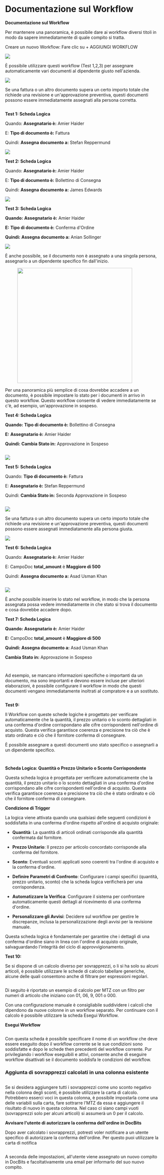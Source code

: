 # Documentazione sul Workflow

**Documentazione sul Workflow**

Per mantenere una panoramica, è possibile dare ai workflow diversi titoli in modo da sapere immediatamente di quale compito si tratta.

Creare un nuovo Workflow: Fare clic su + AGGIUNGI WORKFLOW

![](<../../.gitbook/assets/0 (1).png>)

È possibile utilizzare questi workflow (Test 1,2,3) per assegnare automaticamente vari documenti al dipendente giusto nell'azienda.

![](<../../.gitbook/assets/1 (1).png>)

Se una fattura o un altro documento supera un certo importo totale che richiede una revisione e un'approvazione preventiva, questi documenti possono essere immediatamente assegnati alla persona corretta.

<figure><img src="../../.gitbook/assets/image (5).png" alt=""><figcaption></figcaption></figure>

**Test 1:              Scheda Logica**

Quando:             **Assegnatario è:**                    Amier Haider

E:                **Tipo di documento è:**        Fattura

Quindi:              **Assegna documento a:**   Stefan Reppermund

![](<../../.gitbook/assets/3 (1).png>)

**Test 2:              Scheda Logica**

Quando:              **Assegnatario è:**                    Amier Haider

E:                 **Tipo di documento è:**        Bollettino di Consegna

Quindi:               **Assegna documento a:**   James Edwards

![](<../../.gitbook/assets/4 (1).png>)

**Test 3:             Scheda Logica**

**Quando:**             **Assegnatario è:**                    Amier Haider

**E:**                **Tipo di documento è:**        Conferma d'Ordine

**Quindi:**              **Assegna documento a:**   Anian Sollinger

![](<../../.gitbook/assets/5 (1).png>)





È anche possibile, se il documento non è assegnato a una singola persona, assegnarlo a un dipendente specifico fin dall'inizio.

<figure><img src="../../.gitbook/assets/image (25).png" alt="" width="375"><figcaption></figcaption></figure>





Per una panoramica più semplice di cosa dovrebbe accadere a un documento, è possibile impostare lo stato per i documenti in arrivo in questo workflow. Questo workflow consente di vedere immediatamente se c'è, ad esempio, un'approvazione in sospeso.



**Test 4:             Scheda Logica**

**Quando:**             **Tipo di documento è:**         Bollettino di Consegna

**E:**                **Assegnatario è:**                     Amier Haider

**Quindi:**              **Cambia Stato in:**         Approvazione in Sospeso

<figure><img src="../../.gitbook/assets/image (6).png" alt=""><figcaption></figcaption></figure>

![](<../../.gitbook/assets/8 (1).png>)



**Test 5:                Scheda Logica**

Quando:                **Tipo di documento è:**           Fattura

E:                   **Assegnatario è:**                       Stefan Reppermund

Quindi:                 **Cambia Stato in:**           Seconda Approvazione in Sospeso

<figure><img src="../../.gitbook/assets/image (7).png" alt=""><figcaption></figcaption></figure>

![](<../../.gitbook/assets/10 (1).png>)





Se una fattura o un altro documento supera un certo importo totale che richiede una revisione e un'approvazione preventiva, questi documenti possono essere assegnati immediatamente alla persona giusta.

![](<../../.gitbook/assets/11 (1).png>)



**Test 6:                    Scheda Logica**

Quando:                   **Assegnatario è:**                   Amier Haider

E:                      CampoDoc        **total\_amount**     è      **Maggiore di       500**

Quindi:                    **Assegna documento a:**   Asad Usman Khan

<figure><img src="../../.gitbook/assets/image (8).png" alt=""><figcaption></figcaption></figure>

![](<../../.gitbook/assets/13 (1).png>)



È anche possibile inserire lo stato nel workflow, in modo che la persona assegnata possa vedere immediatamente in che stato si trova il documento e cosa dovrebbe accadere dopo.



**Test 7:                 Scheda Logica**

**Quando:** **Assegnatario è:**                     Amier Haider

**E:**                   CampoDoc           **total\_amount**      è        **Maggiore di      500**

**Quindi:**                 **Assegna documento a:**     Asad Usman Khan

&#x20;                            **Cambia Stato in:**          Approvazione in Sospeso

<figure><img src="../../.gitbook/assets/image (9).png" alt=""><figcaption></figcaption></figure>

<figure><img src="../../.gitbook/assets/15 (1).png" alt=""><figcaption></figcaption></figure>





Ad esempio, se mancano informazioni specifiche o importanti da un documento, ma sono importanti e devono essere incluse per ulteriori elaborazioni, è possibile configurare il workflow in modo che questi documenti vengano immediatamente inoltrati al compratore e a un sostituto.

<figure><img src="../../.gitbook/assets/image (10).png" alt=""><figcaption></figcaption></figure>



**Test 9:**

Il Workflow con queste schede logiche è progettato per verificare automaticamente che la quantità, il prezzo unitario o lo sconto dettagliati in una conferma d'ordine corrispondano alle cifre corrispondenti nell'ordine di acquisto. Questa verifica garantisce coerenza e precisione tra ciò che è stato ordinato e ciò che il fornitore conferma di consegnare.

È possibile assegnare a questi documenti uno stato specifico o assegnarli a un dipendente specifico.

<div align="center">

<figure><img src="../../.gitbook/assets/image (12).png" alt=""><figcaption></figcaption></figure>

</div>

<figure><img src="../../.gitbook/assets/image (16).png" alt=""><figcaption></figcaption></figure>

**Scheda Logica: Quantità o Prezzo Unitario o Sconto Corrispondente**

Questa scheda logica è progettata per verificare automaticamente che la quantità, il prezzo unitario o lo sconto dettagliati in una conferma d'ordine corrispondano alle cifre corrispondenti nell'ordine di acquisto. Questa verifica garantisce coerenza e precisione tra ciò che è stato ordinato e ciò che il fornitore conferma di consegnare.



**Condizione di Trigger**

La logica viene attivata quando una qualsiasi delle seguenti condizioni è soddisfatta in una conferma d'ordine rispetto all'ordine di acquisto originale:

* **Quantità**: La quantità di articoli ordinati corrisponde alla quantità confermata dal fornitore.
* **Prezzo Unitario**: Il prezzo per articolo concordato corrisponde alla conferma del fornitore.
* **Sconto**: Eventuali sconti applicati sono coerenti tra l'ordine di acquisto e la conferma d'ordine.



* **Definire Parametri di Confronto**: Configurare i campi specifici (quantità, prezzo unitario, sconto) che la scheda logica verificherà per una corrispondenza.
* **Automatizzare la Verifica**: Configurare il sistema per confrontare automaticamente questi dettagli al ricevimento di una conferma d'ordine.
* **Personalizzare gli Avvisi**: Decidere sul workflow per gestire le discrepanze, inclusa la personalizzazione degli avvisi per la revisione manuale.

Questa scheda logica è fondamentale per garantire che i dettagli di una conferma d'ordine siano in linea con l'ordine di acquisto originale, salvaguardando l'integrità del ciclo di approvvigionamento.



**Test 10:**

Se si dispone di un calcolo diverso per sovrapprezzi, o li si ha solo su alcuni articoli, è possibile utilizzare le schede di calcolo tabellare generiche, alcune delle quali consentono anche di filtrare per espressioni regolari.

<figure><img src="../../.gitbook/assets/19 (1).png" alt=""><figcaption></figcaption></figure>

Di seguito è riportato un esempio di calcolo per MTZ con un filtro per numeri di articolo che iniziano con 01, 06, 9, 001 o 000.



Con una configurazione manuale è consigliabile suddividere i calcoli che dipendono da nuove colonne in un workflow separato. Per continuare con il calcolo è possibile utilizzare la scheda Esegui Workflow.

**Esegui Workflow**

<figure><img src="../../.gitbook/assets/20 (1).png" alt=""><figcaption></figcaption></figure>

Con questa scheda è possibile specificare il nome di un workflow che deve essere eseguito dopo il workflow corrente se le sue condizioni sono soddisfatte e dopo le schede then precedenti del workflow corrente. Pur privilegiando i workflow eseguibili e attivi, consente anche di eseguire workflow disattivati se il documento soddisfa le condizioni del workflow.
### **Aggiunta di sovrapprezzi calcolati in una colonna esistente** <a href="#pekg4i18rshn" id="pekg4i18rshn"></a>

<figure><img src="https://lh7-us.googleusercontent.com/XYY1xsFpp7_-Bi0WOSbotiVzspDLdaufx_xgoopMHmxdZnSDhroLpb0AE_si5PhwMq1jHfndc9FwOte9MOoCoTP5_JUYawO5cr4uIctIDHmwVjz3KacQrLJd8iBQy5KY4N-dMaWEi3IeTcc5OBRNJk4" alt=""><figcaption></figcaption></figure>

Se si desidera aggiungere tutti i sovrapprezzi come uno sconto negativo nella colonna degli sconti, è possibile utilizzare la carta di calcolo. Potrebbero esserci voci in questa colonna, è possibile impostarla come una delle variabili sulla carta, fare sottrarre l'MTZ da essa e aggiungere il risultato di nuovo in questa colonna. Nel caso ci siano campi vuoti (sovrapprezzi solo per alcuni articoli) si assumerà un 0 per il calcolo.

**Avvisare l'utente di autorizzare la conferma dell'ordine in DocBits**

Dopo aver calcolato i sovrapprezzi, potresti voler notificare a un utente specifico di autorizzare la conferma dell'ordine. Per questo puoi utilizzare la carta di notifica

<figure><img src="../../.gitbook/assets/image (17).png" alt=""><figcaption></figcaption></figure>

A seconda delle impostazioni, all'utente viene assegnato un nuovo compito in DocBits e facoltativamente una email per informarlo del suo nuovo compito.
